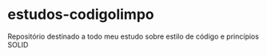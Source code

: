 # estudos-codigolimpo
Repositório destinado a todo meu estudo sobre estilo de código e princípios SOLID
